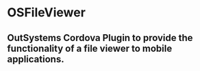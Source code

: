 # OSFileViewer

## OutSystems Cordova Plugin to provide the functionality of a file viewer to mobile applications.